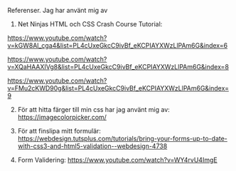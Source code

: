 


Referenser.
Jag har använt mig av
1. Net Ninjas HTML och CSS Crash Course Tutorial:

https://www.youtube.com/watch?v=kGW8Al_cga4&list=PL4cUxeGkcC9ivBf_eKCPIAYXWzLlPAm6G&index=6

https://www.youtube.com/watch?v=XQaHAAXIVg8&list=PL4cUxeGkcC9ivBf_eKCPIAYXWzLlPAm6G&index=8

https://www.youtube.com/watch?v=FMu2cKWD90g&list=PL4cUxeGkcC9ivBf_eKCPIAYXWzLlPAm6G&index=9

2. För att hitta färger till min css har jag använt mig av:
https://imagecolorpicker.com/

3. För att finslipa mitt formulär:
https://webdesign.tutsplus.com/tutorials/bring-your-forms-up-to-date-with-css3-and-html5-validation--webdesign-4738

4. Form Validering:
https://www.youtube.com/watch?v=WY4rvU4ImgE